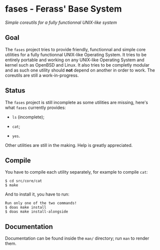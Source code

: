 # fases - Ferass' Base System

*Simple coreutils for a fully functionnal UNIX-like system*

## Goal

The `fases` project tries to provide friendly, functionnal and simple core 
utilities for a fully functionnal UNIX-like Operating System. It tries to 
be entirely portable and working on any UNIX-like Operating System and kernel 
such as OpenBSD and Linux. It also tries to be completly modular and as such 
one utility should **not** depend on another in order to work. The coreutils 
are still a work-in-progress.

## Status

The `fases` project is still incomplete as some utilities are missing, here's 
what `fases` currently provides:

- `ls` (incomplete);

- `cat`;

- `yes`.

Other utilities are still in the making. Help is greatly appreciated.

## Compile

You have to compile each utility separately, for example to compile `cat`:

	$ cd src/core/cat
	$ make

And to install it, you have to run:

	Run only one of the two commands! 
	$ doas make install 
	$ doas make install-alongside

## Documentation

Documentation can be found inside the `man/` directory; run `man` to render 
them.


